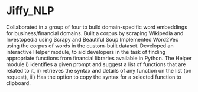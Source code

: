 # Jiffy_NLP
Collaborated in a group of four to build domain-specific word embeddings for business/financial domains. 
Built a corpus by scraping Wikipedia and Investopedia using Scrapy and Beautiful Soup 
Implemented Word2Vec using the corpus of words in the custom-built dataset. 
Developed an interactive Helper module, to aid developers in the task of finding appropriate functions from financial libraries available in Python. 
The Helper module i) identifies a given prompt and suggest a list of functions that are related to it, ii) retrieves the syntax and details of any function on the list (on request), iii) Has the option to copy the syntax for a selected function to clipboard.
